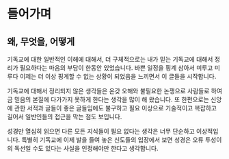 #  들어가며
## 왜, 무엇을, 어떻게
기독교에 대한 일반적인 이해에 대해서, 더 구체적으로는 내가 믿는 기독교에 대해서 정리가 필요하다는 마음의 부담이 한동안 있었습니다. 바쁜 일정을 핑계 삼아서 미루고 미루다 이제는 더 이상 핑계할 수 없는 상황이 되었음을 느끼면서 이 글들을 시작합니다.

기독교에 대해서 정리되지 않은 생각들은 온갖 오해와 불필요한 논쟁으로 사람들로 하여금 믿음의 본질에 다가가지 못하게 한다는 생각을 많이 해 왔습니다.
또 한편으로는 신앙에 관한 서적과 글들이 좋은 글들임에도 불구하고 필요 이상으로 기술적이고 복잡하고 길어서 일반인들의 접근을 막는 점도 보입니다.

성경만 열심히 읽으면 다른 모든 지식들이 필요 없다는 생각은 너무 단순하고 이상적입니다. 특별히 기독교에 이제 발을 들여 놓은 신도들의 입장에서 보면 성경은 오류 투성이의 독선일 수도 있다는 사실을 인정해야만 한다고 생각합니다.

